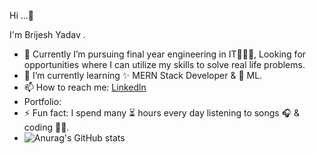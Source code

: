 Hi ...👋

I'm Brijesh Yadav .
- 🔭 Currently  I’m pursuing final year engineering in IT🧑🏽‍💻, Looking for  opportunities where I can utilize my  skills to solve real life problems.
- 🌱 I’m currently learning  ✨ MERN Stack Developer & 🤖  ML.
- 📫 How to reach me: [Linkedln](https://www.linkedin.com/in/brijesh-yadav-001st/) 
- Portfolio: 
- ⚡ Fun fact:  I spend many ⏳ hours every day listening to songs 🎧 &  coding 👨‍💻.
- ![Anurag's GitHub stats](https://github-readme-stats.vercel.app/api?username=anuraghazra&show_icons=true&theme=radical)
